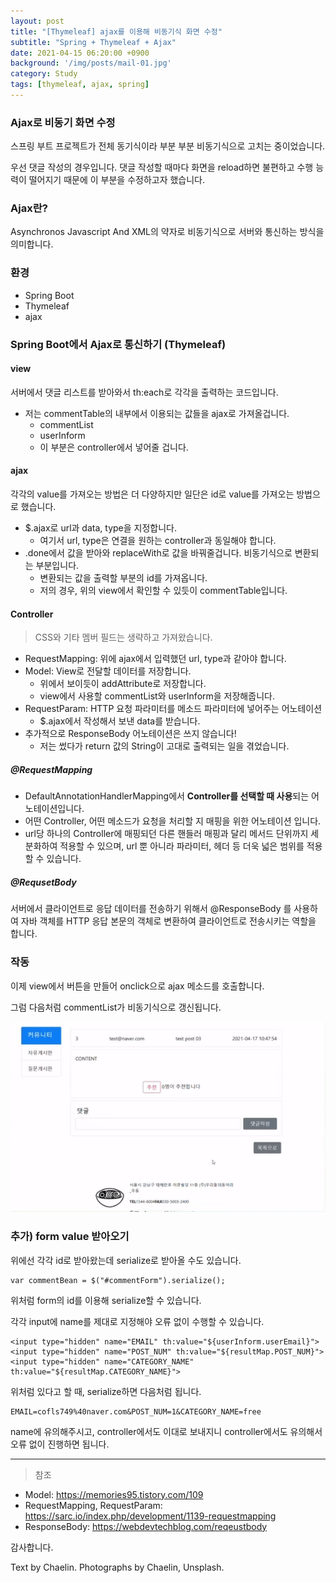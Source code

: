 ```yaml
---
layout: post
title: "[Thymeleaf] ajax를 이용해 비동기식 화면 수정"
subtitle: "Spring + Thymeleaf + Ajax"
date: 2021-04-15 06:20:00 +0900
background: '/img/posts/mail-01.jpg'
category: Study
tags: [thymeleaf, ajax, spring]
---
```

### Ajax로 비동기 화면 수정
스프링 부트 프로젝트가 전체 동기식이라 부분 부분 비동기식으로 고치는 중이었습니다.

우선 댓글 작성의 경우입니다. 댓글 작성할 때마다 화면을 reload하면 불편하고 수행 능력이 떨어지기 때문에 이 부분을 수정하고자 했습니다.

### Ajax란?
Asynchronos Javascript And XML의 약자로 비동기식으로 서버와 통신하는 방식을 의미합니다.

### 환경
* Spring Boot
* Thymeleaf
* ajax

### Spring Boot에서 Ajax로 통신하기 (Thymeleaf)
#### view
<script src="https://gist.github.com/chaelin1211/01443383d1fe5d9343ff327b33e75279.js"></script>
서버에서 댓글 리스트를 받아와서 th:each로 각각을 출력하는 코드입니다.

* 저는 commentTable의 내부에서 이용되는 값들을 ajax로 가져올겁니다.
    * commentList
    * userInform
    * 이 부분은 controller에서 넣어줄 겁니다.

#### ajax
<script src="https://gist.github.com/chaelin1211/b0fadc4567c61f7c589ee6ab50f212f3.js"></script>
각각의 value를 가져오는 방법은 더 다양하지만 일단은 id로 value를 가져오는 방법으로 했습니다.

* $.ajax로 url과 data, type을 지정합니다. 
    * 여기서 url, type은 연결을 원하는 controller과 동일해야 합니다.
* .done에서 값을 받아와 replaceWith로 값을 바꿔줄겁니다. 비동기식으로 변환되는 부분입니다.
    * 변환되는 값을 출력할 부분의 id를 가져옵니다.
    * 저의 경우, 위의 view에서 확인할 수 있듯이 commentTable입니다.

#### Controller
<script src="https://gist.github.com/chaelin1211/e1217dacbcbc39ded095dd365bbd16d9.js"></script>

> CSS와 기타 멤버 필드는 생략하고 가져왔습니다.

* RequestMapping: 위에 ajax에서 입력했던 url, type과 같아야 합니다.
* Model: View로 전달할 데이터를 저장합니다.
    * 위에서 보이듯이 addAttribute로 저장합니다.
    * view에서 사용할 commentList와 userInform을 저장해줍니다.
* RequestParam: HTTP 요청 파라미터를 메소드 파라미터에 넣어주는 어노테이션
    * $.ajax에서 작성해서 보낸 data를 받습니다.
* 추가적으로 ResponseBody 어노테이션은 쓰지 않습니다!
    * 저는 썼다가 return 값의 String이 고대로 출력되는 일을 겪었습니다.

##### @RequestMapping
* DefaultAnnotationHandlerMapping에서 **Controller를 선택할 때 사용**되는 어노테이션입니다.
* 어떤 Controller, 어떤 메소드가 요청을 처리할 지 매핑을 위한 어노테이션 입니다.
* url당 하나의 Controller에 매핑되던 다른 핸들러 매핑과 달리 메서드 단위까지 세분화하여 적용할 수 있으며, url 뿐 아니라 파라미터, 헤더 등 더욱 넓은 범위를 적용할 수 있습니다.

##### @RequsetBody
서버에서 클라이언트로 응답 데이터를 전송하기 위해서 @ResponseBody 를 사용하여 자바 객체를 HTTP 응답 본문의 객체로 변환하여 클라이언트로 전송시키는 역할을 합니다.

### 작동
이제 view에서 버튼을 만들어 onclick으로 ajax 메소드를 호출합니다.

그럼 다음처럼 commentList가 비동기식으로 갱신됩니다.

<img class="img-fluid" src="/img/posts/inPost/ajax-01.gif">

### 추가) form value 받아오기
위에선 각각 id로 받아왔는데 serialize로 받아올 수도 있습니다.

```
var commentBean = $("#commentForm").serialize();
```
위처럼 form의 id를 이용해 serialize할 수 있습니다.

각각 input에 name를 제대로 지정해야 오류 없이 수행할 수 있습니다.

```
<input type="hidden" name="EMAIL" th:value="${userInform.userEmail}">
<input type="hidden" name="POST_NUM" th:value="${resultMap.POST_NUM}">
<input type="hidden" name="CATEGORY_NAME" th:value="${resultMap.CATEGORY_NAME}">
```

위처럼 있다고 할 때, serialize하면 다음처럼 됩니다.

```
EMAIL=cofls749%40naver.com&POST_NUM=1&CATEGORY_NAME=free
```

name에 유의해주시고, controller에서도 이대로 보내지니 controller에서도 유의해서 오류 없이 진행하면 됩니다.

*****

> 참조
* Model: <a href="https://memories95.tistory.com/109">https://memories95.tistory.com/109</a>
* RequestMapping, RequestParam: <a href="https://sarc.io/index.php/development/1139-requestmapping">https://sarc.io/index.php/development/1139-requestmapping</a>
* ResponseBody: <a href="https://webdevtechblog.com/reqeustbody%EC%99%80-responsebody-%EC%96%B8%EC%A0%9C-%EC%82%AC%EC%9A%A9%ED%95%A0%EA%B9%8C-2efcab364edb">https://webdevtechblog.com/reqeustbody</a>

감사합니다.

<p class = "placeholder">Text by Chaelin. Photographs by Chaelin, Unsplash.</p>